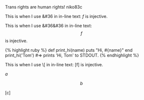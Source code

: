 <script>
MathJax = {
  tex: {
    inlineMath: [['$', '$']]
    displayMath: [['\[','\]'], ['\\(', '\\)']]
  },
  svg: {
    fontCache: 'global'
  }
};
</script>
<script type="text/javascript" id="MathJax-script" async
  src="https://cdn.jsdelivr.net/npm/mathjax@3/es5/tex-svg.js">
</script>


<link rel="shortcut icon" type="image/x-icon" href="/favicon.ico">

Trans rights are human rights! niko83c

This is when I use &#36 in in-line text: $f$ is injective.

This is when I use &#36&#36 in in-line text: $$f$$ is injective.

{% highlight ruby %}
def print_hi(name)
  puts "Hi, #{name}"
end
print_hi('Tom')
#=> prints 'Hi, Tom' to STDOUT.
{% endhighlight %}

This is when I use \\[ in in-line text: \[f\] is injective.

$a$

$$b$$

\[c\]